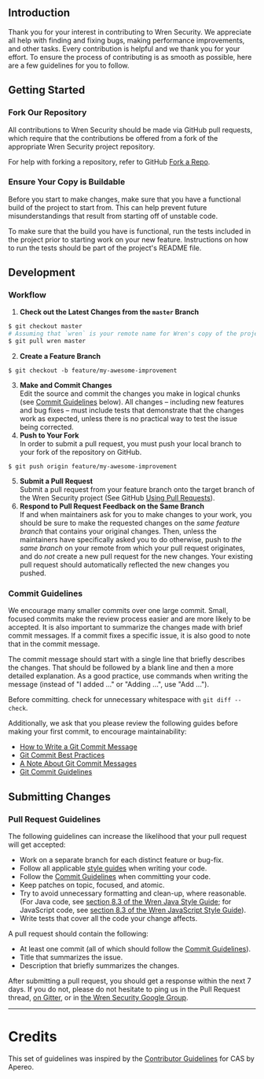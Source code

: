 ## Introduction
Thank you for your interest in contributing to Wren Security. We appreciate all help with finding and fixing bugs, making performance improvements, and other tasks. Every contribution is helpful and we thank you for your effort. To ensure the process of contributing is as smooth as possible, here are a few guidelines for you to follow.

## Getting Started
### Fork Our Repository
All contributions to Wren Security should be made via GitHub pull requests, which require that the contributions be offered from a fork of the appropriate Wren Security project repository.

For help with forking a repository, refer to GitHub [Fork a Repo](https://help.github.com/articles/fork-a-repo/ "Fork a Repo").

### Ensure Your Copy is Buildable
Before you start to make changes, make sure that you have a functional build of the project to start from. This can help prevent future misunderstandings that result from starting off of unstable code.

To make sure that the build you have is functional, run the tests included in the project prior to starting work on your new feature. Instructions on how to run the tests should be part of the project's README file.

## Development
### Workflow
1. **Check out the Latest Changes from the `master` Branch**  
```bash
$ git checkout master
# Assuming that `wren` is your remote name for Wren's copy of the project 
$ git pull wren master
```
2. **Create a Feature Branch**  
```
$ git checkout -b feature/my-awesome-improvement
```
3. **Make and Commit Changes**  
Edit the source and commit the changes you make in logical chunks (see [Commit Guidelines](#commit-guidelines) below). All changes &ndash; including new features and bug fixes &ndash; must include tests that demonstrate that the changes work as expected, unless there is no practical way to test the issue being corrected.
4. **Push to Your Fork**  
In order to submit a pull request, you must push your local branch to your fork of the repository on GitHub.
```
$ git push origin feature/my-awesome-improvement
```
5. **Submit a Pull Request**  
Submit a pull request from your feature branch onto the target branch of the Wren Security project (See GitHub [Using Pull Requests](https://help.github.com/articles/about-pull-requests/ "Using Pull Requests")).
6. **Respond to Pull Request Feedback on the Same Branch**  
If and when maintainers ask for you to make changes to your work, you should be sure to make the requested changes on the _same feature branch_ that contains your original changes. Then, unless the maintainers have specifically asked you to do otherwise, push to _the same branch_ on your remote from which your pull request originates, and do _not_ create a new pull request for the new changes. Your existing pull request should automatically reflected the new changes you pushed.

### Commit Guidelines
We encourage many smaller commits over one large commit. Small, focused commits make the review process easier and are more likely to be accepted. It is also important to summarize the changes made with brief commit messages. If a commit fixes a specific issue, it is also good to note that in the commit message.

The commit message should start with a single line that briefly describes the changes. That should be followed by a blank line and then a more detailed explanation. As a good practice, use commands when writing the message (instead of "I added ..." or "Adding ...", use "Add ...").

Before committing. check for unnecessary whitespace with `git diff --check`.

Additionally, we ask that you please review the following guides before making your first commit, to encourage maintainability:

* [How to Write a Git Commit Message](https://chris.beams.io/posts/git-commit/)
* [Git Commit Best Practices](https://wiki.openstack.org/wiki/GitCommitMessages)
* [A Note About Git Commit Messages](https://tbaggery.com/2008/04/19/a-note-about-git-commit-messages.html)
* [Git Commit Guidelines](https://git-scm.com/book/en/v2/Distributed-Git-Contributing-to-a-Project)

## Submitting Changes
### Pull Request Guidelines
The following guidelines can increase the likelihood that your pull request will get accepted:
* Work on a separate branch for each distinct feature or bug-fix.
* Follow all applicable [style guides](https://github.com/WrenSecurity/wrensec-docs/wiki/Coding-Standards-&-Style-Guides) when writing your code.
* Follow the [Commit Guidelines](#commit-guidelines) when committing your code.
* Keep patches on topic, focused, and atomic.
* Try to avoid unnecessary formatting and clean-up, where reasonable. (For Java code, see [section 8.3 of the Wren Java Style Guide](https://github.com/WrenSecurity/wrensec-docs/wiki/Java-Style-Guide#83-code-not-in-wren-style); for JavaScript code, see [section 8.3 of the Wren JavaScript Style Guide](https://github.com/WrenSecurity/wrensec-docs/wiki/JavaScript-Style-Guide#83-code-not-in-wren-style)).
* Write tests that cover all the code your change affects.

A pull request should contain the following:
* At least one commit (all of which should follow the [Commit Guidelines](#commit-guidelines)).
* Title that summarizes the issue.
* Description that briefly summarizes the changes.

After submitting a pull request, you should get a response within the next 7 days. If you do not, please do not hesitate to ping us in the Pull Request thread, [on Gitter](https://gitter.im/WrenSecurity/Lobby), or in [the Wren Security Google Group](https://groups.google.com/forum/#!forum/wren-security).

***
# Credits
This set of guidelines was inspired by the [Contributor Guidelines](https://apereo.github.io/cas/developer/Contributor-Guidelines.html) for CAS by Apereo.